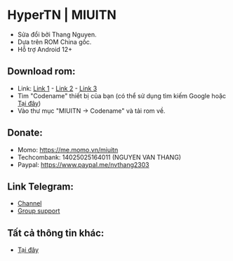 # HyperTN | MIUITN
- Sửa đổi bởi Thang Nguyen.
- Dựa trên ROM China gốc.
- Hỗ trợ Android 12+

## Download rom:
- Link: [Link 1](https://miuitn.vercel.app) - [Link 2](https://xiaomitn.vercel.app/) - [Link 3](https://xiaomitn.pages.dev)
- Tìm "Codename" thiết bị của bạn (có thể sử dụng tìm kiếm Google hoặc [Tại đây](https://xiaomiui.net/all-xiaomi-codenames-5137))
- Vào thư mục "MIUITN -> Codename" và tải rom về.

## Donate:
- Momo: https://me.momo.vn/miuitn
- Techcombank: 14025025164011 (NGUYEN VAN THANG)
- Paypal: https://www.paypal.me/nvthang2303

## Link Telegram: 
- [Channel](http://t.me/MiuiTNChannel)
- [Group support](http://t.me/MiuiTNGroup)

## Tất cả thông tin khác:
- [Tại đây](https://github.com/nvthang2303/HyperTN/tree/main/Information_VIE) 
